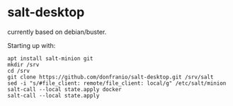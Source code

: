 # salt-desktop

currently based on debian/buster.

Starting up with:
```
apt install salt-minion git
mkdir /srv
cd /srv
git clone https://github.com/donfranio/salt-desktop.git /srv/salt
sed -i "s/#file_client: remote/file_client: local/g" /etc/salt/minion
salt-call --local state.apply docker
salt-call --local state.apply
```
